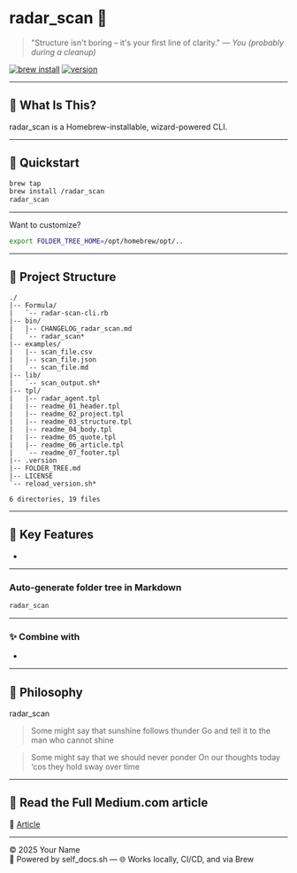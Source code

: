 # radar_scan 🌳

> "Structure isn't boring – it's your first line of clarity." — *You (probably during a cleanup)*

[![brew install](https://img.shields.io/badge/brew--install-success-green?logo=homebrew)](https://github.com/raymonepping/homebrew-radar_scan)
[![version](https://img.shields.io/badge/version-1.0.9-blue)](https://github.com/raymonepping/homebrew-radar_scan)

---

## 🧭 What Is This?

radar_scan is a Homebrew-installable, wizard-powered CLI.

---

## 🚀 Quickstart

```bash
brew tap 
brew install /radar_scan
radar_scan
```

---

Want to customize?

```bash
export FOLDER_TREE_HOME=/opt/homebrew/opt/..
```

---

## 📂 Project Structure

```
./
|-- Formula/
|   `-- radar-scan-cli.rb
|-- bin/
|   |-- CHANGELOG_radar_scan.md
|   `-- radar_scan*
|-- examples/
|   |-- scan_file.csv
|   |-- scan_file.json
|   `-- scan_file.md
|-- lib/
|   `-- scan_output.sh*
|-- tpl/
|   |-- radar_agent.tpl
|   |-- readme_01_header.tpl
|   |-- readme_02_project.tpl
|   |-- readme_03_structure.tpl
|   |-- readme_04_body.tpl
|   |-- readme_05_quote.tpl
|   |-- readme_06_article.tpl
|   `-- readme_07_footer.tpl
|-- .version
|-- FOLDER_TREE.md
|-- LICENSE
`-- reload_version.sh*

6 directories, 19 files
```

---

## 🔑 Key Features

- 

---

### Auto-generate folder tree in Markdown
```bash
radar_scan
```

---

### ✨ Combine with

- 

---

## 🧠 Philosophy

radar_scan 

> Some might say that sunshine follows thunder
> Go and tell it to the man who cannot shine

> Some might say that we should never ponder
> On our thoughts today ‘cos they hold sway over time

---

## 📘 Read the Full Medium.com article

📖 [Article](..) 

---

© 2025 Your Name  
🧠 Powered by self_docs.sh — 🌐 Works locally, CI/CD, and via Brew
